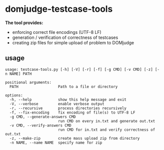 # domjudge-testcase-tools
**The tool provides:**
- enforcing correct file encodings (UTF-8 LF)
- generation / verification of correctness of testcases
- creating zip files for simple upload of problem to DOMjudge

## usage
```
usage: testcase-tools.py [-h] [-V] [-r] [-f] [-g CMD] [-v CMD] [-z] [-n NAME] PATH

positional arguments:
  PATH                  Path to a file or directory

options:
  -h, --help            show this help message and exit
  -V, --verbose         enable verbose output
  -r, --recursive       process directories recursively
  -f, --fix-encoding    fix encoding of file(s) to UTF-8 LF
  -g CMD, --generate-answers CMD
                        run CMD on every in.txt and generate out.txt
  -v CMD, --verify-answers CMD
                        run CMD for in.txt and verify correctness of out.txt
  -z, --make-zip        create mass upload zip from directory
  -n NAME, --name NAME  specify name for zip
```
